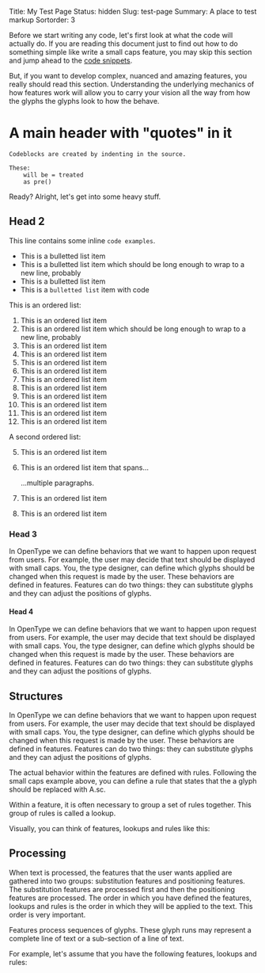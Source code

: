 Title: My Test Page
Status: hidden
Slug: test-page
Summary: A place to test markup
Sortorder: 3

Before we start writing any code, let's first look at what the code will actually do. If you are reading this document just to find out how to do something simple like write a small caps feature, you may skip this section and jump ahead to the [code snippets]({filename}introduction.md).

<object type="image/svg+xml" data="images/foundation-internal-structure.svg"></object>

But, if you want to develop complex, nuanced and amazing features, you really should read this section. Understanding the underlying mechanics of how features work will allow you to carry your vision all the way from how the glyphs the glyphs look to how the behave.

# A main header with "quotes" in it

    Codeblocks are created by indenting in the source.

    These:
        will be = treated
        as pre()

Ready? Alright, let's get into some heavy stuff.

## Head 2

This line contains some inline `code examples`.

* This is a bulletted list item
* This is a bulletted list item which should be long enough to wrap to a new line, probably
* This is a bulletted list item
* This is a `bulletted list` item with code

This is an ordered list:

1. This is an ordered list item
2. This is an ordered list item which should be long enough to wrap to a new line, probably
3. This is an ordered list item
4. This is an ordered list item
5. This is an ordered list item
5. This is an ordered list item
5. This is an ordered list item
5. This is an ordered list item
5. This is an ordered list item
5. This is an ordered list item
5. This is an ordered list item
5. This is an ordered list item

A second ordered list:

5. This is an ordered list item
5. This is an ordered list item that spans...

    ...multiple paragraphs.

5. This is an ordered list item
5. This is an ordered list item

### Head 3

In OpenType we can define behaviors that we want to happen upon request from users. For example, the user may decide that text should be displayed with small caps. You, the type designer, can define which glyphs should be changed when this request is made by the user. These behaviors are defined in features. Features can do two things: they can substitute glyphs and they can adjust the positions of glyphs.

#### Head 4

In OpenType we can define behaviors that we want to happen upon request from users. For example, the user may decide that text should be displayed with small caps. You, the type designer, can define which glyphs should be changed when this request is made by the user. These behaviors are defined in features. Features can do two things: they can substitute glyphs and they can adjust the positions of glyphs.

## Structures

In OpenType we can define behaviors that we want to happen upon request from users. For example, the user may decide that text should be displayed with small caps. You, the type designer, can define which glyphs should be changed when this request is made by the user. These behaviors are defined in features. Features can do two things: they can substitute glyphs and they can adjust the positions of glyphs.

The actual behavior within the features are defined with rules. Following the small caps example above, you can define a rule that states that the a glyph should be replaced with A.sc.

Within a feature, it is often necessary to group a set of rules together. This group of rules is called a lookup.

Visually, you can think of features, lookups and rules like this:

## Processing

When text is processed, the features that the user wants applied are gathered into two groups: substitution features and positioning features. The substitution features are processed first and then the positioning features are processed. The order in which you have defined the features, lookups and rules is the order in which they will be applied to the text. This order is very important.

Features process sequences of glyphs. These glyph runs may represent a complete line of text or a sub-section of a line of text.

For example, let's assume that you have the following features, lookups and rules:
